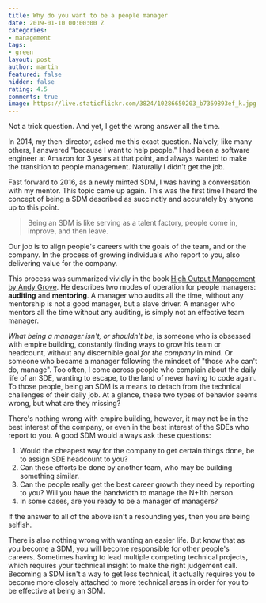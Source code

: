 ```yaml
---
title: Why do you want to be a people manager
date: 2019-01-10 00:00:00 Z
categories:
- management
tags:
- green
layout: post
author: martin
featured: false
hidden: false
rating: 4.5
comments: true
image: https://live.staticflickr.com/3824/10286650203_b7369893ef_k.jpg
---
```


Not a trick question. And yet, I get the wrong answer all the time. 

In 2014, my then-director, asked me this exact question. Naively, like many others, I answered "because I want to help people." I had been a software engineer at Amazon for 3 years at that point, and always wanted to make the transition to people management. Naturally I didn't get the job.

Fast forward to 2016, as a newly minted SDM, I was having a conversation with my mentor.
This topic came up again. This was the first time I heard the concept of being a SDM
described as succinctly and accurately by anyone up to this point.

> Being an SDM is like serving as a talent factory, people come in, improve, and then leave.

Our job is to align people's careers with the goals of the team, and or the company.
In the process of growing individuals who report to you, also delivering value for the company.

This process was summarized vividly in the book [High Output Management by Andy Grove](https://read.amazon.com/kp/embed?asin=B015VACHOK&preview=newtab&linkCode=kpe&ref_=cm_sw_r_kb_dp_f9HtCbBA55W2C&tag=mobilea0924ae-20). He describes
two modes of operation for people managers: **auditing** and **mentoring**. A manager who audits all the time,
without any mentorship is not a good manager, but a slave driver. A manager who
mentors all the time without any auditing, is simply not an effective team manager.

*What being a manager isn't, or shouldn't be*, is someone who is obsessed with empire building,
constantly finding ways to grow his team or headcount, without any discernible goal *for the company* in mind.
Or someone who became a manager following the mindset of "those who can't do, manage". Too often, I come
across people who complain about the daily life of an SDE, wanting to escape, to the land of never
having to code again. To those people, being an SDM is a means to detach from the technical
challenges of their daily job. At a glance, these two types of behavior seems wrong, but what are they missing?

There's nothing wrong with empire building, however, it may not be in the best
interest of the company, or even in the best interest of the SDEs who report to you.
A good SDM would always ask these questions:
1. Would the cheapest way for the company to get certain things done, be to assign SDE
headcount to you?
1. Can these efforts be done by another team, who may be building something
similar.
1. Can the people really get the best career growth they need by reporting to you?
Will you have the bandwidth to manage the N+1th person.
1. In some cases, are you ready to be a manager of managers?

If the answer to all of the above isn't a resounding yes, then you are being selfish.

There is also nothing wrong with wanting an easier life. But know that as you become a SDM,
you will become responsible for other people's careers. Sometimes having to lead
multiple competing technical projects, which requires your technical insight to make the right
judgement call. Becoming a SDM isn't a way to get less technical, it actually
requires you to become more closely attached to more technical areas in
order for you to be effective at being an SDM.
